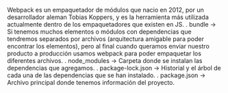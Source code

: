 Webpack es un empaquetador de módulos que nacio en 2012, por un desarrollador aleman Tobias Koppers, y es la herramienta más utilizada actualmente dentro de los empaquetadores que existen en JS. . bundle → Si tenemos muchos elementos o módulos con dependencias que tendremos separados por archivos (arquitectura amigable para poder encontrar los elementos), pero al final cuando queramos enviar nuestro producto a producción usamos webpack para poder empaquetar los diferentes archivos. . node_modules → Carpeta donde se instalan las dependencias que agregamos. . package-lock.json → Historial y el árbol de cada una de las dependencias que se han instalado. . package.json → Archivo principal donde tenemos información del proyecto.
